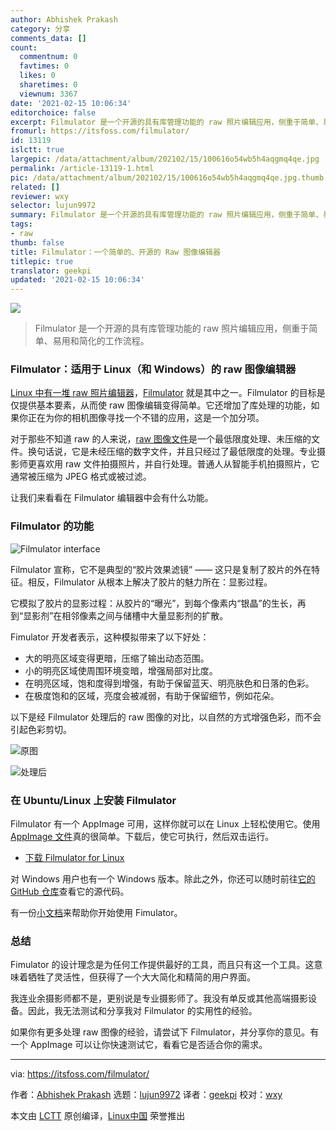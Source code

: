 ```yaml
---
author: Abhishek Prakash
category: 分享
comments_data: []
count:
  commentnum: 0
  favtimes: 0
  likes: 0
  sharetimes: 0
  viewnum: 3367
date: '2021-02-15 10:06:34'
editorchoice: false
excerpt: Filmulator 是一个开源的具有库管理功能的 raw 照片编辑应用，侧重于简单、易用和简化的工作流程。
fromurl: https://itsfoss.com/filmulator/
id: 13119
islctt: true
largepic: /data/attachment/album/202102/15/100616o54wb5h4aqgmq4qe.jpg
permalink: /article-13119-1.html
pic: /data/attachment/album/202102/15/100616o54wb5h4aqgmq4qe.jpg.thumb.jpg
related: []
reviewer: wxy
selector: lujun9972
summary: Filmulator 是一个开源的具有库管理功能的 raw 照片编辑应用，侧重于简单、易用和简化的工作流程。
tags:
- raw
thumb: false
title: Filmulator：一个简单的、开源的 Raw 图像编辑器
titlepic: true
translator: geekpi
updated: '2021-02-15 10:06:34'
---
```


![](/data/attachment/album/202102/15/100616o54wb5h4aqgmq4qe.jpg)



> 
> Filmulator 是一个开源的具有库管理功能的 raw 照片编辑应用，侧重于简单、易用和简化的工作流程。
> 
> 
> 


### Filmulator：适用于 Linux（和 Windows）的 raw 图像编辑器


[Linux 中有一堆 raw 照片编辑器](https://itsfoss.com/raw-image-tools-linux/)，[Filmulator](https://filmulator.org/) 就是其中之一。Filmulator 的目标是仅提供基本要素，从而使 raw 图像编辑变得简单。它还增加了库处理的功能，如果你正在为你的相机图像寻找一个不错的应用，这是一个加分项。


对于那些不知道 raw 的人来说，[raw 图像文件](https://www.findingtheuniverse.com/what-is-raw-in-photography/)是一个最低限度处理、未压缩的文件。换句话说，它是未经压缩的数字文件，并且只经过了最低限度的处理。专业摄影师更喜欢用 raw 文件拍摄照片，并自行处理。普通人从智能手机拍摄照片，它通常被压缩为 JPEG 格式或被过滤。


让我们来看看在 Filmulator 编辑器中会有什么功能。


### Filmulator 的功能


![Filmulator interface](/data/attachment/album/202102/15/100635mzvtrfy666w6otwr.jpg)


Filmulator 宣称，它不是典型的“胶片效果滤镜” —— 这只是复制了胶片的外在特征。相反，Filmulator 从根本上解决了胶片的魅力所在：显影过程。


它模拟了胶片的显影过程：从胶片的“曝光”，到每个像素内“银晶”的生长，再到“显影剂”在相邻像素之间与储槽中大量显影剂的扩散。


Fimulator 开发者表示，这种模拟带来了以下好处：


* 大的明亮区域变得更暗，压缩了输出动态范围。
* 小的明亮区域使周围环境变暗，增强局部对比度。
* 在明亮区域，饱和度得到增强，有助于保留蓝天、明亮肤色和日落的色彩。
* 在极度饱和的区域，亮度会被减弱，有助于保留细节，例如花朵。


以下是经 Filmulator 处理后的 raw 图像的对比，以自然的方式增强色彩，而不会引起色彩剪切。


![原图](/data/attachment/album/202102/15/100635gawananncy2y9w2n.jpg)


![处理后](/data/attachment/album/202102/15/100635kgggzfuypuagop1u.jpg)


### 在 Ubuntu/Linux 上安装 Filmulator


Filmulator 有一个 AppImage 可用，这样你就可以在 Linux 上轻松使用它。使用 [AppImage 文件](https://itsfoss.com/use-appimage-linux/)真的很简单。下载后，使它可执行，然后双击运行。


* [下载 Filmulator for Linux](https://filmulator.org/download/)


对 Windows 用户也有一个 Windows 版本。除此之外，你还可以随时前往[它的 GitHub 仓库](https://github.com/CarVac/filmulator-gui)查看它的源代码。


有一份[小文档](https://github.com/CarVac/filmulator-gui/wiki)来帮助你开始使用 Fimulator。


### 总结


Fimulator 的设计理念是为任何工作提供最好的工具，而且只有这一个工具。这意味着牺牲了灵活性，但获得了一个大大简化和精简的用户界面。


我连业余摄影师都不是，更别说是专业摄影师了。我没有单反或其他高端摄影设备。因此，我无法测试和分享我对 Filmulator 的实用性的经验。


如果你有更多处理 raw 图像的经验，请尝试下 Filmulator，并分享你的意见。有一个 AppImage 可以让你快速测试它，看看它是否适合你的需求。




---


via: <https://itsfoss.com/filmulator/>


作者：[Abhishek Prakash](https://itsfoss.com/author/abhishek/) 选题：[lujun9972](https://github.com/lujun9972) 译者：[geekpi](https://github.com/geekpi) 校对：[wxy](https://github.com/wxy)


本文由 [LCTT](https://github.com/LCTT/TranslateProject) 原创编译，[Linux中国](https://linux.cn/) 荣誉推出